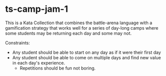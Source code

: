 # ts-camp-jam-1

This is a Kata Collection that combines the battle-arena language
  with a gamification strategy that works well for a series of day-long camps
  where some students may be returning each day and some may not.

Constraints:

* Any student should be able to start on any day as if it were their first day
* Any student should be able to come on multiple days and find new value in each day's experience.
  - Repetitions should be fun not boring.
